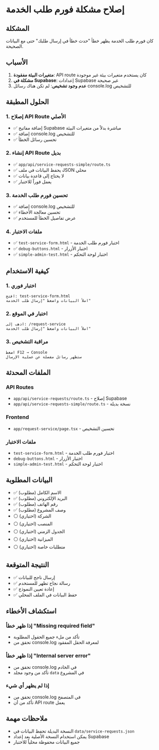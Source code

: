 # إصلاح مشكلة فورم طلب الخدمة

## المشكلة
كان فورم طلب الخدمة يظهر خطأ "حدث خطأ في إرسال طلبك" حتى مع البيانات الصحيحة.

## الأسباب
1. **متغيرات البيئة مفقودة**: API route كان يستخدم متغيرات بيئة غير موجودة
2. **مشكلة في Supabase**: إعدادات Supabase غير صحيحة
3. **عدم وجود تشخيص**: لم تكن هناك رسائل console.log للتشخيص

## الحلول المطبقة

### 1. إصلاح API Route الأصلي
- ✅ إضافة مفاتيح Supabase مباشرة بدلاً من متغيرات البيئة
- ✅ إضافة console.log للتشخيص
- ✅ تحسين رسائل الخطأ

### 2. إنشاء API Route بديل
- ✅ `app/api/service-requests-simple/route.ts`
- ✅ يحفظ البيانات في ملف JSON محلي
- ✅ لا يحتاج إلى قاعدة بيانات
- ✅ يعمل فوراً للاختبار

### 3. تحسين فورم طلب الخدمة
- ✅ إضافة console.log للتشخيص
- ✅ تحسين معالجة الأخطاء
- ✅ عرض تفاصيل الخطأ للمستخدم

### 4. ملفات الاختبار
- ✅ `test-service-form.html` - اختبار فورم طلب الخدمة
- ✅ `debug-buttons.html` - اختبار الأزرار
- ✅ `simple-admin-test.html` - اختبار لوحة التحكم

## كيفية الاستخدام

### 1. اختبار فوري
```
افتح: test-service-form.html
املأ البيانات واضغط "إرسال طلب الخدمة"
```

### 2. اختبار في الموقع
```
اذهب إلى: /request-service
املأ البيانات واضغط "إرسال طلب الخدمة"
```

### 3. مراقبة التشخيص
```
اضغط F12 → Console
ستظهر رسائل مفصلة عن عملية الإرسال
```

## الملفات المحدثة

### API Routes
- `app/api/service-requests/route.ts` - إصلاح Supabase
- `app/api/service-requests-simple/route.ts` - نسخة بديلة

### Frontend
- `app/request-service/page.tsx` - تحسين التشخيص

### ملفات الاختبار
- `test-service-form.html` - اختبار فورم طلب الخدمة
- `debug-buttons.html` - اختبار الأزرار
- `simple-admin-test.html` - اختبار لوحة التحكم

## البيانات المطلوبة
- ✅ الاسم الكامل (مطلوب)
- ✅ البريد الإلكتروني (مطلوب)
- ✅ رقم الهاتف (مطلوب)
- ✅ وصف المشروع (مطلوب)
- ⚪ الشركة (اختياري)
- ⚪ المنصب (اختياري)
- ⚪ الجدول الزمني (اختياري)
- ⚪ الميزانية (اختياري)
- ⚪ متطلبات خاصة (اختياري)

## النتيجة المتوقعة
- ✅ إرسال ناجح للبيانات
- ✅ رسالة نجاح تظهر للمستخدم
- ✅ إعادة تعيين النموذج
- ✅ حفظ البيانات في الملف المحلي

## استكشاف الأخطاء

### إذا ظهر خطأ "Missing required field"
- تأكد من ملء جميع الحقول المطلوبة
- تحقق من console.log لمعرفة الحقل المفقود

### إذا ظهر خطأ "Internal server error"
- تحقق من console.log في الخادم
- تأكد من وجود مجلد `data` في المشروع

### إذا لم يظهر أي شيء
- تحقق من console.log في المتصفح
- تأكد من أن API route يعمل

## ملاحظات مهمة
- النسخة البديلة تحفظ البيانات في `data/service-requests.json`
- يمكن استخدام النسخة الأصلية بعد إعداد Supabase
- جميع البيانات محفوظة محلياً للاختبار

